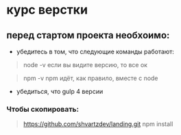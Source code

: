 # курс верстки
## перед стартом проекта необхоимо:

* убедитесь в том, что следующие команды работают: 

> node -v
если вы видите версию, то все ок

> npm -v
npm идёт, как правило, вместе с node 

* убедиться, что gulp 4 версии

>

### Чтобы скопировать: 

> https://github.com/shvartzdev/landing.git
> npm install
